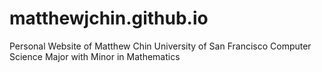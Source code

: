 # matthewjchin.github.io

Personal Website of Matthew Chin
University of San Francisco
Computer Science Major with Minor in Mathematics
